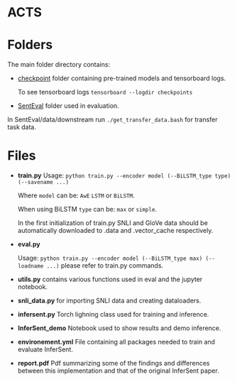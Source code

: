 # ACTS

# Folders

The main folder directory contains:

* [checkpoint](https://drive.google.com/drive/folders/1B_iP5n9oyTLfqqp8guHk1gvFXM0guZb1?usp=sharing) folder containing pre-trained models and tensorboard logs.

  To see tensorboard logs  `tensorboard --logdir checkpoints`
 
 * [SentEval](https://github.com/facebookresearch/SentEval) folder used in evaluation.

  In SentEval/data/downstream run `./get_transfer_data.bash` for transfer task data.

# Files

* **train.py**
  Usage: `python train.py --encoder model (--BiLSTM_type type) (--savename ...)` 
  
  Where `model` can be: `AwE` `LSTM` or `BiLSTM`. 
  
  When using BiLSTM `type` can be: `max` or `simple`.
  
  In the first initialization of train.py SNLI and GloVe data should be automatically downloaded to .data and .vector_cache respectively.

* **eval.py**

  Usage: `python train.py --encoder model (--BiLSTM_type max) (--loadname ...)`  please refer to train.py commands.
  
  
 * **utils.py** contains various functions used in eval and the jupyter notebook.

* **snli_data.py** for importing SNLI data and creating dataloaders.

* **infersent.py** Torch lighning class used for training and inference.
 
* **InferSent_demo** Notebook used to show results and demo inference.

* **environement.yml** File containing all packages needed to train and evaluate InferSent.

* **report.pdf** Pdf summarizing some of the findings and differences between this implementation and that of the original InferSent paper.
